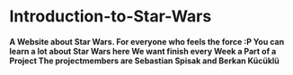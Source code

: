 # Introduction-to-Star-Wars
#### A Website about Star Wars. For everyone who feels the force :P You can learn a lot about Star Wars here We want finish every Week a Part of a Project The projectmembers are Sebastian Spisak and Berkan Kücüklü
